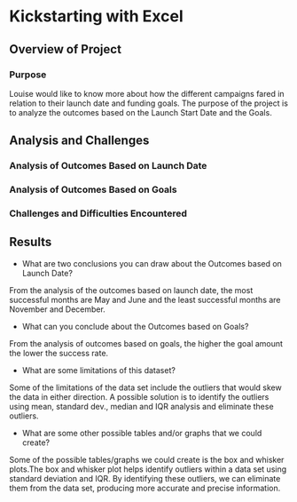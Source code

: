 # Kickstarting with Excel

## Overview of Project

### Purpose

Louise would like to know more about how the different campaigns fared in relation to their launch date and funding goals. 
The purpose of the project is to analyze the outcomes based on the Launch Start Date and the Goals.

## Analysis and Challenges

### Analysis of Outcomes Based on Launch Date

### Analysis of Outcomes Based on Goals

### Challenges and Difficulties Encountered

## Results

- What are two conclusions you can draw about the Outcomes based on Launch Date?

From the analysis of the outcomes based on launch date, the most successful months are May and June and the least successful months are November and December.

- What can you conclude about the Outcomes based on Goals?

From the analysis of outcomes based on goals, the higher the goal amount the lower the success rate. 

- What are some limitations of this dataset?

Some of the limitations of the data set include the outliers that would skew the data in either direction. A possible solution is to identify the outliers using mean, standard dev., median and IQR analysis and eliminate these outliers.

- What are some other possible tables and/or graphs that we could create?

Some of the possible tables/graphs we could create is the box and whisker plots.The box and whisker plot helps identify outliers within a data set using standard deviation and IQR. By identifying these outliers, we can eliminate them from the data set, producing more accurate and precise information.

